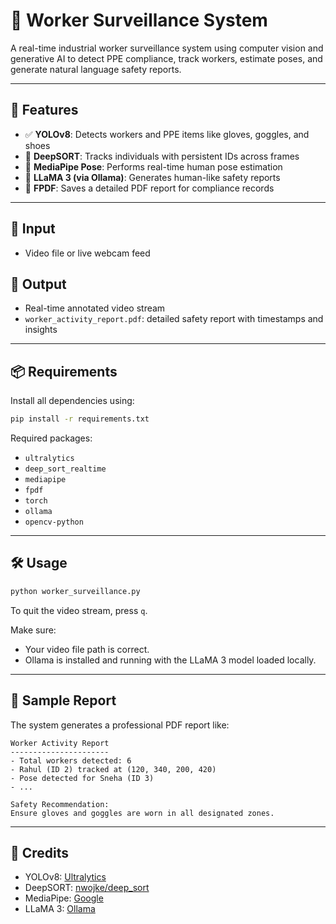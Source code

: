
# 🧠 Worker Surveillance System

A real-time industrial worker surveillance system using computer vision and generative AI to detect PPE compliance, track workers, estimate poses, and generate natural language safety reports.

---

## 🚀 Features

- ✅ **YOLOv8**: Detects workers and PPE items like gloves, goggles, and shoes
- 🧍 **DeepSORT**: Tracks individuals with persistent IDs across frames
- 🧘 **MediaPipe Pose**: Performs real-time human pose estimation
- 🧾 **LLaMA 3 (via Ollama)**: Generates human-like safety reports
- 📄 **FPDF**: Saves a detailed PDF report for compliance records

---

## 🎥 Input

- Video file or live webcam feed

## 📄 Output

- Real-time annotated video stream
- `worker_activity_report.pdf`: detailed safety report with timestamps and insights

---

## 📦 Requirements

Install all dependencies using:

```bash
pip install -r requirements.txt
```

Required packages:
- `ultralytics`
- `deep_sort_realtime`
- `mediapipe`
- `fpdf`
- `torch`
- `ollama`
- `opencv-python`

---

## 🛠️ Usage

```bash
python worker_surveillance.py
```

To quit the video stream, press `q`.

Make sure:
- Your video file path is correct.
- Ollama is installed and running with the LLaMA 3 model loaded locally.

---

## 🧾 Sample Report

The system generates a professional PDF report like:

```
Worker Activity Report
----------------------
- Total workers detected: 6
- Rahul (ID 2) tracked at (120, 340, 200, 420)
- Pose detected for Sneha (ID 3)
- ...

Safety Recommendation:
Ensure gloves and goggles are worn in all designated zones.
```

---

## 📍 Credits

- YOLOv8: [Ultralytics](https://github.com/ultralytics/ultralytics)
- DeepSORT: [nwojke/deep_sort](https://github.com/nwojke/deep_sort)
- MediaPipe: [Google](https://github.com/google/mediapipe)
- LLaMA 3: [Ollama](https://ollama.com)
